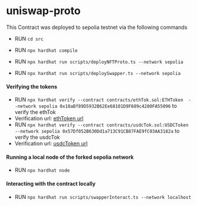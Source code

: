 # uniswap-proto

This Contract was deployed to sepolia testnet via the following commands

- RUN `cd src`
- RUN `npx hardhat compile`
- RUN `npx hardhat run scripts/deployNFTProto.ts --network sepolia`

- RUN `npx hardhat run scripts/deploySwapper.ts --network sepolia`

#### Verifying the tokens
- RUN `npx hardhat verify --contract contracts/ethTok.sol:ETHToken  --network sepolia 0x18aBf89D5932B62Ee68101D9F689c4200FA55096` to verify the ethTok
- Verification url: [ethToken url](https://sepolia.etherscan.io/address/0x18aBf89D5932B62Ee68101D9F689c4200FA55096#code)
- RUN `npx hardhat verify --contract contracts/usdcTok.sol:USDCToken  --network sepolia 0x57Df052B630Dd1a713C91CB87FAE9fC03AA3182a` to verify the usdcTok
- Verification url: [usdcToken url](https://sepolia.etherscan.io/address/0x57Df052B630Dd1a713C91CB87FAE9fC03AA3182a#code)


#### Running a local node of the forked sepolia network
- RUN `npx hardhat node`

#### Interacting with the contract locally
- RUN `npx hardhat run scripts/swapperInteract.ts --network localhost`
